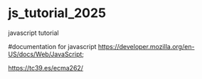 # js_tutorial_2025
javascript tutorial

#documentation for javascript
https://developer.mozilla.org/en-US/docs/Web/JavaScript;


https://tc39.es/ecma262/
